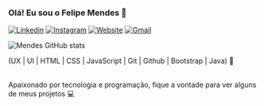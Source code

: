 ### Olá! Eu sou o Felipe Mendes 👋

[![Linkedin](https://img.shields.io/badge/LinkedIn-0077B5?style=for-the-badge&logo=linkedin&logoColor=white)](https://www.linkedin.com/in/felipermendess/)
[![Instagram](https://img.shields.io/badge/Instagram-E4405F?style=for-the-badge&logo=instagram&logoColor=white)](https://www.instagram.com/dev.felipermendes/)
[![Website](https://img.shields.io/badge/website-000000?style=for-the-badge&logo=About.me&logoColor=white)](https://felipermendess.github.io/)
[![Gmail](https://img.shields.io/badge/Gmail-D14836?style=for-the-badge&logo=gmail&logoColor=white)](mailto:felipermendes04@gmail.com)

![Mendes GitHub stats](https://github-readme-stats.vercel.app/api?username=felipermendess&show_icons=true&theme=dracula)

<div>
   (UX | UI | HTML | CSS | JavaScript | Git | Github | Bootstrap | Java) 🚀
</div> <br>

Apaixonado por tecnologia e programação, fique a vontade para ver alguns de meus projetos 💻




